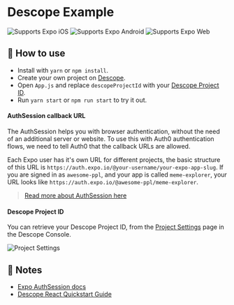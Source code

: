 # Descope Example

<p>
  <!-- iOS -->
  <img alt="Supports Expo iOS" longdesc="Supports Expo iOS" src="https://img.shields.io/badge/iOS-4630EB.svg?style=flat-square&logo=APPLE&labelColor=999999&logoColor=fff" />
  <!-- Android -->
  <img alt="Supports Expo Android" longdesc="Supports Expo Android" src="https://img.shields.io/badge/Android-4630EB.svg?style=flat-square&logo=ANDROID&labelColor=A4C639&logoColor=fff" />
  <!-- Web -->
  <img alt="Supports Expo Web" longdesc="Supports Expo Web" src="https://img.shields.io/badge/web-4630EB.svg?style=flat-square&logo=GOOGLE-CHROME&labelColor=4285F4&logoColor=fff" />
</p>

## 🚀 How to use

- Install with `yarn` or `npm install`.
- Create your own project on [Descope](https://www.descope.com/sign-up).
- Open `App.js` and replace `descopeProjectId` with your [Descope Project ID](#descope-project-id).
- Run `yarn start` or `npm run start` to try it out.

#### AuthSession callback URL

The AuthSession helps you with browser authentication, without the need of an additional server or website. To use this with Auth0 authentication flows, we need to tell Auth0 that the callback URLs are allowed.

Each Expo user has it's own URL for different projects, the basic structure of this URL is `https://auth.expo.io/@your-username/your-expo-app-slug`. If you are signed in as `awesome-ppl`, and your app is called `meme-explorer`, your URL looks like `https://auth.expo.io/@awesome-ppl/meme-explorer`.

> [Read more about AuthSession here](https://docs.expo.dev/versions/latest/sdk/auth-session/)

#### Descope Project ID

You can retrieve your Descope Project ID, from the [Project Settings](https://app.descope.com/settings/project) page in the Descope Console.

![Project Settings](https://imgur.com/a/MsjbBIO)

## 📝 Notes

- [Expo AuthSession docs](https://docs.expo.dev/versions/latest/sdk/auth-session/)
- [Descope React Quickstart Guide](https://docs.descope.com/build/guides/gettingstarted/)
